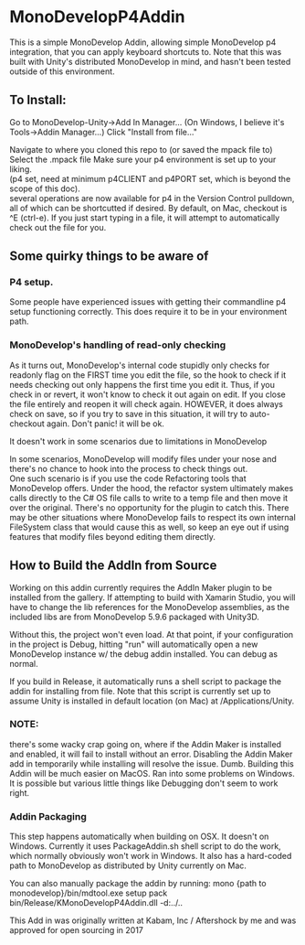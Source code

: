 # MonoDevelopP4Addin

This is a simple MonoDevelop Addin, allowing simple MonoDevelop p4 integration, that you can apply keyboard shortcuts to.
Note that this was built with Unity's distributed MonoDevelop in mind, and hasn't been tested outside of this environment.

## To Install:
Go to MonoDevelop-Unity->Add In Manager...   (On Windows, I believe it's Tools->Addin Manager...)
Click "Install from file..."

Navigate to where you cloned this repo to (or saved the mpack file to)
Select the .mpack file
Make sure your p4 environment is set up to your liking.  
(p4 set, need at minimum p4CLIENT and p4PORT set, which is beyond the scope of this doc).  
several operations are now available for p4 in the Version Control pulldown, all of which can be shortcutted if desired.  By default, on Mac, checkout is ^E  (ctrl-e).  If you just start typing in a file, it will attempt to automatically check out the file for you.

 
## Some quirky things to be aware of

### P4 setup.
Some people have experienced issues with getting their commandline p4 setup functioning correctly.  This does require it to be in your environment path.

### MonoDevelop's handling of read-only checking
As it turns out, MonoDevelop's internal code stupidly only checks for readonly flag on the FIRST time you edit the file, so the hook to check if it needs checking out only happens the first time you edit it.  Thus, if you check in or revert, it won't know to check it out again on edit.  If you close the file entirely and reopen it will check again.  HOWEVER, it does always check on save, so if you try to save in this situation, it will try to auto-checkout again.  Don't panic!  it will be ok.

It doesn't work in some scenarios due to limitations in MonoDevelop

In some scenarios, MonoDevelop will modify files under your nose and there's no chance to hook into the process to check things out.  
One such scenario is if you use the code Refactoring tools that MonoDevelop offers.  Under the hood, the refactor system ultimately makes calls directly to the C# OS file calls to write to a temp file and then move it over the original.  There's no opportunity for the plugin to catch this.  There may be other situations where MonoDevelop fails to respect its own internal FileSystem class that would cause this as well, so keep an eye out if using features that modify files beyond editing them directly. 

## How to Build the AddIn from Source
Working on this addin currently requires the AddIn Maker plugin to be installed from the gallery.
If attempting to build with Xamarin Studio, you will have to change the lib references for the MonoDevelop assemblies, as the included libs are from MonoDevelop 5.9.6 packaged with Unity3D.

Without this, the project won't even load.
At that point, if your configuration in the project is Debug, hitting "run" will automatically open a new MonoDevelop instance w/ the debug addin installed. You can debug as normal.

If you build in Release, it automatically runs a shell script to package the addin for installing from file.  Note that this script is currently set up to assume Unity is installed in default location (on Mac) at /Applications/Unity.

### NOTE: 
there's some wacky crap going on, where if the Addin Maker is installed and enabled, it will fail to install without an error.  Disabling the Addin Maker add in temporarily while installing will resolve the issue. Dumb. 
Building this Addin will be much easier on MacOS.  Ran into some problems on Windows.  It is possible but various little things like Debugging don't seem to work right.

### Addin Packaging
This step happens automatically when building on OSX.  It doesn't on Windows.  Currently it uses PackageAddin.sh shell script to do the work, which normally obviously won't work in Windows.  It also has a hard-coded path to MonoDevelop as distributed by Unity currently on Mac.

You can also manually package the addin by running:
     mono {path to monodevelop}/bin/mdtool.exe setup pack bin/Release/KMonoDevelopP4Addin.dll -d:../..




This Add in was originally written at Kabam, Inc / Aftershock by me and was approved for open sourcing in 2017
